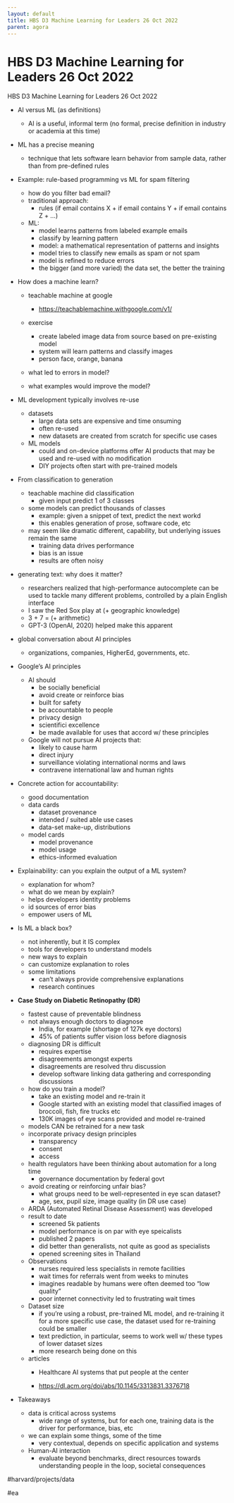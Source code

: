 ```yaml
---
layout: default
title: HBS D3 Machine Learning for Leaders 26 Oct 2022
parent: agora
---
```

# HBS D3 Machine Learning for Leaders 26 Oct 2022

HBS D3 Machine Learning for Leaders 26 Oct 2022

* AI versus ML (as definitions)
	* AI is a useful, informal term (no formal, precise definition in industry or academia at this time)
* ML has a precise meaning
	* technique that lets software learn behavior from sample data, rather than from pre-defined rules
* Example: rule-based programming vs ML for spam filtering
	* how do you filter bad email?
	* traditional approach:
		* rules (if email contains X + if email contains Y + if email contains Z + …)
	* ML:
		* model learns patterns from labeled example emails
		* classify by learning pattern
		* model: a mathematical representation of patterns and insights
		* model tries to classify new emails as spam or not spam
		* model is refined to reduce errors
		* the bigger (and more varied) the data set, the better the training
* How does a machine learn?
	* teachable machine at google
		* https://teachablemachine.withgoogle.com/v1/

	* exercise
		* create labeled image data from source based on pre-existing model
		* system will learn patterns and classify images
		* person face, orange, banana
	* what led to errors in model?
	* what examples would improve the model?
* ML development typically involves re-use
	* datasets
		* large data sets are expensive and time onsuming
		* often re-used
		* new datasets are created from scratch for specific use cases
	* ML models
		* could and on-device platforms offer AI products that may be used and re-used with no modification
		* DIY projects often start with pre-trained models
* From classification to generation
	* teachable machine did classification
		* given input predict 1 of 3 classes
	* some models can predict thousands of classes
		* example: given a snippet of text, predict the next workd
		* this enables generation of prose, software code, etc
	* may seem like dramatic different, capability, but underlying issues remain the same
		* training data drives performance
		* bias is an issue
		* results are often noisy
* generating text: why does it matter?
	* researchers realized that high-performance autocomplete can be used to tackle many different problems, controlled by a plain English interface
	* I saw the Red Sox play at (+ geographic knowledge)
	* 3 + 7 = (+ arithmetic)
	* GPT-3 (OpenAI, 2020) helped make this apparent
* global conversation about AI principles
	* organizations, companies, HigherEd, governments, etc.
* Google’s AI principles
	* AI should
		* be socially beneficial
		* avoid create or reinforce bias
		* built for safety
		* be accountable to people
		* privacy design
		* scientifici excellence
		* be made available for uses that accord w/ these principles
	* Google will not pursue AI projects that:
		* likely to cause harm
		* direct injury
		* surveillance violating international norms and laws
		* contravene international law and human rights
* Concrete action for accountability:
	* good documentation
	* data cards
		* dataset provenance
		* intended / suited able use cases
		* data-set make-up, distributions
	* model cards
		* model provenance
		* model usage
		* ethics-informed evaluation
* Explainability: can you explain the output of a ML system?
	* explanation for whom?
	* what do we mean by explain?
	* helps developers identity problems
	* id sources of error bias
	* empower users of ML
* Is ML a black box?
	* not inherently, but it IS complex
	* tools for developers to understand models
	* new ways to explain
	* can customize explanation to roles
	* some limitations
		* can’t always provide comprehensive explanations
		* research continues
* **Case Study on Diabetic Retinopathy (DR)**

	* fastest cause of preventable blindness
	* not always enough doctors to diagnose
		* India, for example (shortage of 127k eye doctors)
		* 45% of patients suffer vision loss before diagnosis
	* diagnosing DR is difficult
		* requires expertise
		* disagreements amongst experts
		* disagreements are resolved thru discussion
		* develop software linking data gathering and corresponding discussions
	* how do you train a model?
		* take an existing model and re-train it
		* Google started with an existing model that classified images of broccoli, fish, fire trucks etc
		* 130K images of eye scans provided and model re-trained
	* models CAN be retrained for a new task
	* incorporate privacy design principles
		* transparency
		* consent
		* access
	* health regulators have been thinking about automation for a long time
		* governance documentation by federal govt
	* avoid creating or reinforcing unfair bias?
		* what groups need to be well-represented in eye scan dataset?
		* age, sex, pupil size, image quality (in DR use case)
	* ARDA (Automated Retinal Disease Assessment) was developed
	* result to date
		* screened 5k patients
		* model performance is on par with eye speicalists
		* published 2 papers
		* did better than generalists, not quite as good as specialists
		* opened screening sites in Thailand
	* Observations
		* nurses required less specialists in remote facilities
		* wait times for referrals went from weeks to minutes
		* imagines readable by humans were often deemed too “low quality”
		* poor internet connectivity led to frustrating wait times
	* Dataset size
		* if you’re using a robust, pre-trained ML model, and re-training it for a more specific use case, the dataset used for re-training could be smaller
		* text prediction, in particular, seems to work well w/ these types of lower dataset sizes
		* more research being done on this
	* articles
		* Healthcare AI systems that put people at the center

		* https://dl.acm.org/doi/abs/10.1145/3313831.3376718

* Takeaways
	* data is critical across systems
		* wide range of systems, but for each one, training data is the driver for performance, bias, etc
	* we can explain some things, some of the time
		* very contextual, depends on specific application and systems
	* Human-AI interaction
		* evaluate beyond benchmarks, direct resources towards understanding people in the loop, societal consequences

#harvard/projects/data

#ea


